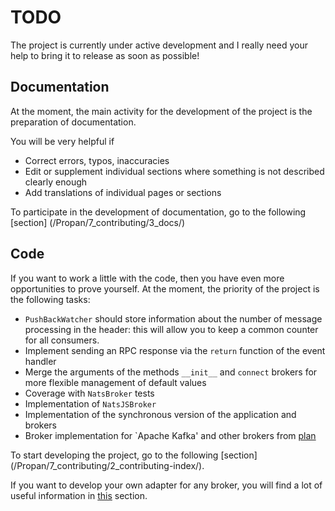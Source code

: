 # TODO

The project is currently under active development and I really need your help to bring it to release as soon as possible!

## Documentation

At the moment, the main activity for the development of the project is the preparation of documentation.

You will be very helpful if

* Correct errors, typos, inaccuracies
* Edit or supplement individual sections where something is not described clearly enough
* Add translations of individual pages or sections

To participate in the development of documentation, go to the following [section] (/Propan/7_contributing/3_docs/)

## Code

If you want to work a little with the code, then you have even more opportunities to prove yourself. At the moment, the priority of the project is the following tasks:

* `PushBackWatcher` should store information about the number of message processing in the header:
this will allow you to keep a common counter for all consumers.
* Implement sending an RPC response via the `return` function of the event handler
* Merge the arguments of the methods `__init__` and `connect` brokers for more flexible management of default values
* Coverage with `NatsBroker` tests
* Implementation of `NatsJSBroker`
* Implementation of the synchronous version of the application and brokers
* Broker implementation for `Apache Kafka' and other brokers from [plan](/Propan/#_3)

To start developing the project, go to the following [section] (/Propan/7_contributing/2_contributing-index/).

If you want to develop your own adapter for any broker, you will find a lot of useful information in [this](/Propan/7_contributing/4_adapters/) section.